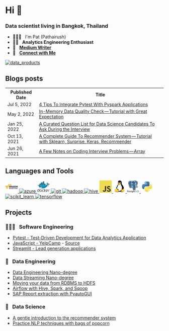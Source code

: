 <h1 align="left">Hi 👋</h1>
<h3 align="left">Data scientist living in Bangkok, Thailand</h3>

- 🙋🏻‍♂️ &nbsp; I'm Pat (Pathairush)
- 🏃🏻 &nbsp; **Analytics Engineering Enthusiast**
- 📝 &nbsp; **[Medium Writer](https://padpathairush.medium.com/)**
- 🤝 &nbsp; **[Connect with Me](https://linkedin.com/in/pathairush)**

<p align="left"> <a href="https://twitter.com/data_products" target="blank"><img src="https://img.shields.io/twitter/follow/data_products?logo=twitter&style=for-the-badge" alt="data_products" /></a> </p>

## Blogs posts
<table>
  <tr><th>Published Date</th><th>Title</th></tr>
<!-- BLOG-POST-LIST:START --><tr><td>Jul 5, 2022</td><td><a href='https://levelup.gitconnected.com/4-tips-to-integrate-pytest-with-pyspark-applications-5a18835a6d3e?source=rss-453670a3845f------2'>4 Tips To Integrate Pytest With Pyspark Applications</a></td></tr><tr><td>May 2, 2022</td><td><a href='https://towardsdatascience.com/in-memory-data-quality-check-tutorial-with-great-expectation-54913b1c37fa?source=rss-453670a3845f------2'>In-Memory Data Quality Check — Tutorial with Great Expectation</a></td></tr><tr><td>Jan 25, 2022</td><td><a href='https://towardsdatascience.com/a-curated-question-list-for-data-science-candidates-to-ask-during-the-interview-8f6b16af215?source=rss-453670a3845f------2'>A Curated Question List for Data Science Candidates To Ask During the Interview</a></td></tr><tr><td>Oct 13, 2021</td><td><a href='https://towardsdatascience.com/a-complete-guide-to-recommender-system-tutorial-with-sklearn-surprise-keras-recommender-5e52e8ceace1?source=rss-453670a3845f------2'>A Complete Guide To Recommender System — Tutorial with Sklearn, Surprise, Keras, Recommender</a></td></tr><tr><td>Jun 26, 2021</td><td><a href='https://towardsdatascience.com/a-few-notes-on-coding-interview-problems-array-63bb370c0241?source=rss-453670a3845f------2'>A Few Notes on Coding Interview Problems — Array</a></td></tr><!-- BLOG-POST-LIST:END -->
</table>

<h2 align="left">Languages and Tools</h2>
<p align="left"> <a href="https://aws.amazon.com" target="_blank"> <img src="https://raw.githubusercontent.com/devicons/devicon/master/icons/amazonwebservices/amazonwebservices-original-wordmark.svg" alt="aws" width="40" height="40"/> </a> <a href="https://azure.microsoft.com/en-in/" target="_blank"> <img src="https://www.vectorlogo.zone/logos/microsoft_azure/microsoft_azure-icon.svg" alt="azure" width="40" height="40"/> </a> <a href="https://www.docker.com/" target="_blank"> <img src="https://raw.githubusercontent.com/devicons/devicon/master/icons/docker/docker-original-wordmark.svg" alt="docker" width="40" height="40"/> </a> <a href="https://git-scm.com/" target="_blank"> <img src="https://www.vectorlogo.zone/logos/git-scm/git-scm-icon.svg" alt="git" width="40" height="40"/> </a> <a href="https://hadoop.apache.org/" target="_blank"> <img src="https://www.vectorlogo.zone/logos/apache_hadoop/apache_hadoop-icon.svg" alt="hadoop" width="40" height="40"/> </a> <a href="https://hive.apache.org/" target="_blank"> <img src="https://www.vectorlogo.zone/logos/apache_hive/apache_hive-icon.svg" alt="hive" width="40" height="40"/> </a> <a href="https://developer.mozilla.org/en-US/docs/Web/JavaScript" target="_blank"> <img src="https://raw.githubusercontent.com/devicons/devicon/master/icons/javascript/javascript-original.svg" alt="javascript" width="40" height="40"/> </a> <a href="https://www.linux.org/" target="_blank"> <img src="https://raw.githubusercontent.com/devicons/devicon/master/icons/linux/linux-original.svg" alt="linux" width="40" height="40"/> </a> <a href="https://www.postgresql.org" target="_blank"> <img src="https://raw.githubusercontent.com/devicons/devicon/master/icons/postgresql/postgresql-original-wordmark.svg" alt="postgresql" width="40" height="40"/> </a> <a href="https://www.python.org" target="_blank"> <img src="https://raw.githubusercontent.com/devicons/devicon/master/icons/python/python-original.svg" alt="python" width="40" height="40"/> </a> <a href="https://scikit-learn.org/" target="_blank"> <img src="https://upload.wikimedia.org/wikipedia/commons/0/05/Scikit_learn_logo_small.svg" alt="scikit_learn" width="40" height="40"/> </a> <a href="https://www.tensorflow.org" target="_blank"> <img src="https://www.vectorlogo.zone/logos/tensorflow/tensorflow-icon.svg" alt="tensorflow" width="40" height="40"/> </a> </p>

## Projects

### 🏄🏻‍♂️ &nbsp; Software Engineering

- [Pytest - Test-Driven Development for Data Analytics Application](https://github.com/Pathairush/test_driven_data_analysis)
- [JavaScript - YelpCamp](https://yelpcamp-ps.herokuapp.com/) - [Source](https://github.com/Pathairush/yelp_camp)
- [Streamlit - Lead generation applications](https://github.com/Pathairush/lead_generation_apps)

### 🔩 &nbsp; Data Engineering

- [Data Engineering Nano-degree](https://github.com/Pathairush/data_engineering_nanodegree)
- [Data Streaming Nano-degree](https://github.com/Pathairush/data_streaming_nanodegree)
- [Moving your data from RDBMS to HDFS](https://github.com/Pathairush/rdbms_to_hdfs_data_pipeline)
- [Airflow with Hive, Spark, and Sqoop](https://github.com/Pathairush/airflow_hive_spark_sqoop)
- [SAP Report extraction with PyautoGUI](https://github.com/Pathairush/automate_with_pyautogui)

### 🧪 &nbsp; Data Science

- [A gentle introduction to the recommender system](https://github.com/Pathairush/recommender_system)
- [Practice NLP techniques with bags of popcorn](https://github.com/Pathairush/learn_nlp_with_bags_of_popcorn)